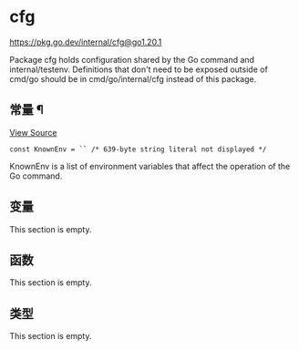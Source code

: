 # cfg

https://pkg.go.dev/internal/cfg@go1.20.1



Package cfg holds configuration shared by the Go command and internal/testenv. Definitions that don't need to be exposed outside of cmd/go should be in cmd/go/internal/cfg instead of this package.





## 常量 ¶

[View Source](https://cs.opensource.google/go/go/+/go1.20.1:src/internal/cfg/cfg.go;l=12)

```
const KnownEnv = `` /* 639-byte string literal not displayed */
```

KnownEnv is a list of environment variables that affect the operation of the Go command.

## 变量

This section is empty.

## 函数

This section is empty.

## 类型

This section is empty.